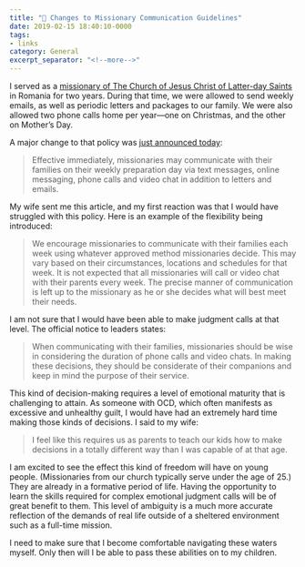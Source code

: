 ```yaml
---
title: "🔗 Changes to Missionary Communication Guidelines"
date: 2019-02-15 18:40:10-0000
tags:
- links
category: General
excerpt_separator: "<!--more-->"
---
```


I served as a [missionary of The Church of Jesus Christ of Latter-day Saints](http://www.mormonnewsroom.org/topic/missionary-program) in Romania for two years. During that time, we were allowed to send weekly emails, as well as periodic letters and packages to our family. We were also allowed two phone calls home per year—one on Christmas, and the other on Mother’s Day.

A major change to that policy was [just announced today](https://www.mormonnewsroom.org/article/missionaries-family-communication):

> Effective immediately, missionaries may communicate with their families on their weekly preparation day via text messages, online messaging, phone calls and video chat in addition to letters and emails.

<!--more-->
My wife sent me this article, and my first reaction was that I would have struggled with this policy. Here is an example of the flexibility being introduced:

> We encourage missionaries to communicate with their families each week using whatever approved method missionaries decide. This may vary based on their circumstances, locations and schedules for that week. It is not expected that all missionaries will call or video chat with their parents every week. The precise manner of communication is left up to the missionary as he or she decides what will best meet their needs.

I am not sure that I would have been able to make judgment calls at that level. The official notice to leaders states:

> When communicating with their families, missionaries should be wise in considering the duration of phone calls and video chats. In making these decisions, they should be considerate of their companions and keep in mind the purpose of their service.

This kind of decision-making requires a level of emotional maturity that is challenging to attain. As someone with OCD, which often manifests as excessive and unhealthy guilt, I would have had an extremely hard time making those kinds of decisions. I said to my wife:

> I feel like this requires us as parents to teach our kids how to make decisions in a totally different way than I was capable of at that age.

I am excited to see the effect this kind of freedom will have on young people. (Missionaries from our church typically serve under the age of 25.) They are already in a formative period of life. Having the opportunity to learn the skills required for complex emotional judgment calls will be of great benefit to them. This level of ambiguity is a much more accurate reflection of the demands of real life outside of a sheltered environment such as a full-time mission.

I need to make sure that I become comfortable navigating these waters myself. Only then will I be able to pass these abilities on to my children.